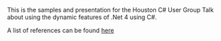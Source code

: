 This is the samples and presentation for the Houston C# User Group Talk about using the dynamic features of .Net 4 using C#.

A list of references can be found [here](http://bit.ly/13IbnOQ)
